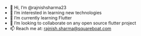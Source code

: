 - 👋 Hi, I’m @rajnishsharma23
- 👀 I’m interested in learning new technologies
- 🌱 I’m currently learning Flutter
- 💞️ I’m looking to collaborate on any open source flutter project
- 📫 Reach me at: rajnish.sharma@squareboat.com 

<!---
rajnishsharma23/rajnishsharma23 is a ✨ special ✨ repository because its `README.md` (this file) appears on your GitHub profile.
You can click the Preview link to take a look at your changes.
--->
